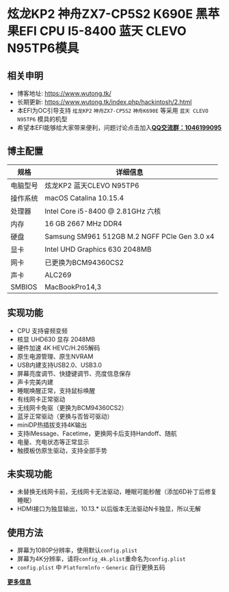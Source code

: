 # 炫龙KP2 神舟ZX7-CP5S2 K690E 黑苹果EFI CPU I5-8400 蓝天 CLEVO N95TP6模具

## 相关申明

- 博客地址: https://www.wutong.tk/
- 长期更新: https://www.wutong.tk/index.php/hackintosh/2.html
- 本EFI为OC引导支持 `炫龙KP2` `神舟ZX7-CP5S2` `神舟K690E`  等采用  `蓝天 CLEVO N95TP6` 模具的机型
- 希望本EFI能够给大家带来便利，问题讨论点击加入[**<u>QQ交流群：1046199095</u>**](https://jq.qq.com/?_wv=1027&k=5hGmbfx)

## 博主配置

| 规格     | 详细信息                                     |
| -------- | -------------------------------------------- |
| 电脑型号 | 炫龙KP2 蓝天CLEVO N95TP6                     |
| 操作系统 | macOS Catalina 10.15.4                       |
| 处理器   | Intel Core i5-8400 @ 2.81GHz 六核            |
| 内存     | 16 GB 2667 MHz DDR4                          |
| 硬盘     | Samsung SM961 512GB M.2 NGFF PCIe Gen 3.0 x4 |
| 显卡     | Intel UHD Graphics 630 2048MB                |
| 网卡     | 已更换为BCM94360CS2                          |
| 声卡     | ALC269                                       |
| SMBIOS   | MacBookPro14,3                               |

## 实现功能

- CPU 支持睿频变频
- 核显 UHD630 显存 2048MB
- 硬件加速 4K HEVC/H.265解码
- 原生电源管理、原生NVRAM
- USB内建支持USB2.0、USB3.0
- 屏幕亮度调节、快捷键调节、亮度信息保存
- 声卡完美内建
- 睡眠唤醒正常，支持鼠标唤醒
- 有线网卡正常驱动
- 无线网卡免驱（更换为BCM94360CS2）
- 蓝牙正常驱动（更换与否皆可驱动）
- miniDP热插拔支持4K输出
- 支持iMessage、Facetime，更换网卡后支持Handoff、随航
- 电量、充电状态等正常显示
- 触摸板仿原生驱动，支持全部手势

## 未实现功能

- 未替换无线网卡前，无线网卡无法驱动，睡眠可能秒醒（添加6D补丁后修复睡眠）
- HDMI接口为独显输出，10.13.* 以后版本无法驱动N卡独显，所以无解

## 使用方法

- 屏幕为1080P分辨率，使用默认`config.plist`
- 屏幕为4K分辨率，请将`config_4k.plist`重命名为`config.plist`
- `config.plist` 中 `Platformlnfo` - `Generic` 自行更换五码

[<u>**更多信息**</u>](https://www.wutong.tk/index.php/hackintosh/2.html)